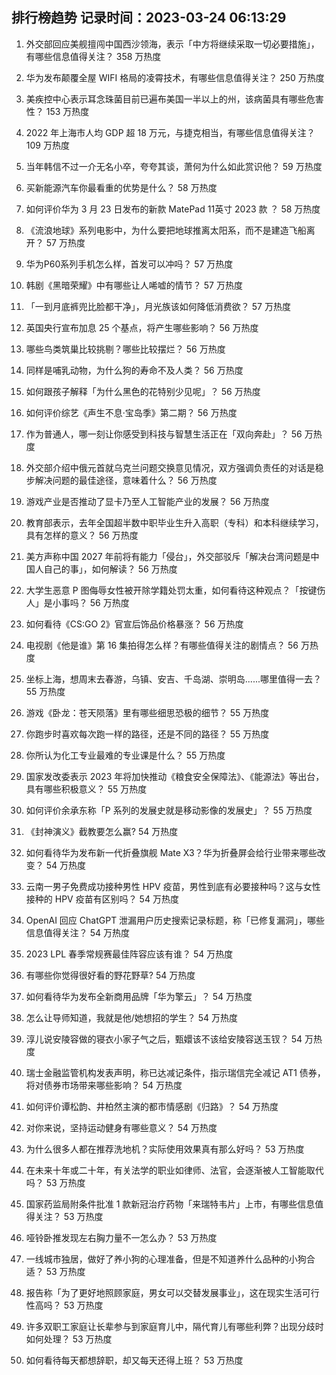 
## 排行榜趋势 记录时间：2023-03-24 06:13:29
  
  1. 外交部回应美舰擅闯中国西沙领海，表示「中方将继续采取一切必要措施」，有哪些信息值得关注？ 358 万热度
    
  2. 华为发布颠覆全屋 WIFI 格局的凌霄技术，有哪些信息值得关注？ 250 万热度
    
  3. 美疾控中心表示耳念珠菌目前已遍布美国一半以上的州，该病菌具有哪些危害性？ 153 万热度
    
  4. 2022 年上海市人均 GDP 超 18 万元，与捷克相当，有哪些信息值得关注？ 109 万热度
    
  5. 当年韩信不过一介无名小卒，夸夸其谈，萧何为什么如此赏识他？ 59 万热度
    
  6. 买新能源汽车你最看重的优势是什么？ 58 万热度
    
  7. 如何评价华为 3 月 23 日发布的新款 MatePad 11英寸 2023 款 ？ 58 万热度
    
  8. 《流浪地球》系列电影中，为什么要把地球推离太阳系，而不是建造飞船离开？ 57 万热度
    
  9. 华为P60系列手机怎么样，首发可以冲吗？ 57 万热度
    
  10. 韩剧《黑暗荣耀》中有哪些让人唏嘘的情节？ 57 万热度
    
  11. 「一到月底裤兜比脸都干净」，月光族该如何降低消费欲？ 57 万热度
    
  12. 英国央行宣布加息 25 个基点，将产生哪些影响？ 56 万热度
    
  13. 哪些鸟类筑巢比较挑剔？哪些比较摆烂？ 56 万热度
    
  14. 同样是哺乳动物，为什么狗的寿命不及人类？ 56 万热度
    
  15. 如何跟孩子解释「为什么黑色的花特别少见呢」？ 56 万热度
    
  16. 如何评价综艺《声生不息·宝岛季》第二期？ 56 万热度
    
  17. 作为普通人，哪一刻让你感受到科技与智慧生活正在「双向奔赴」？ 56 万热度
    
  18. 外交部介绍中俄元首就乌克兰问题交换意见情况，双方强调负责任的对话是稳步解决问题的最佳途径，意味着什么？ 56 万热度
    
  19. 游戏产业是否推动了显卡乃至人工智能产业的发展？ 56 万热度
    
  20. 教育部表示，去年全国超半数中职毕业生升入高职（专科）和本科继续学习，具有怎样的意义？ 56 万热度
    
  21. 美方声称中国 2027 年前将有能力「侵台」，外交部驳斥「解决台湾问题是中国人自己的事」，如何解读？ 56 万热度
    
  22. 大学生恶意 P 图侮辱女性被开除学籍处罚太重，如何看待这种观点？「按键伤人」是小事吗？ 56 万热度
    
  23. 如何看待《CS:GO 2》官宣后饰品价格暴涨？ 56 万热度
    
  24. 电视剧《他是谁》第 16 集拍得怎么样？有哪些值得关注的剧情点？ 56 万热度
    
  25. 坐标上海，想周末去春游，乌镇、安吉、千岛湖、崇明岛......哪里值得一去？ 55 万热度
    
  26. 游戏《卧龙：苍天陨落》里有哪些细思恐极的细节？ 55 万热度
    
  27. 你跑步时喜欢每次跑一样的路径，还是不同的路径？ 55 万热度
    
  28. 你所认为化工专业最难的专业课是什么？ 55 万热度
    
  29. 国家发改委表示 2023 年将加快推动《粮食安全保障法》、《能源法》等出台，具有哪些积极意义？ 55 万热度
    
  30. 如何评价余承东称「P 系列的发展史就是移动影像的发展史」？ 55 万热度
    
  31. 《封神演义》截教要怎么赢? 54 万热度
    
  32. 如何看待华为发布新一代折叠旗舰 Mate X3？华为折叠屏会给行业带来哪些改变？ 54 万热度
    
  33. 云南一男子免费成功接种男性 HPV 疫苗，男性到底有必要接种吗？这与女性接种的 HPV 疫苗有区别吗？ 54 万热度
    
  34. OpenAI 回应 ChatGPT 泄漏用户历史搜索记录标题，称「已修复漏洞」，哪些信息值得关注？ 54 万热度
    
  35. 2023 LPL 春季常规赛最佳阵容应该有谁？ 54 万热度
    
  36. 有哪些你觉得很好看的野花野草? 54 万热度
    
  37. 如何看待华为发布全新商用品牌「华为擎云」？ 54 万热度
    
  38. 怎么让导师知道，我就是他/她想招的学生？ 54 万热度
    
  39. 淳儿说安陵容做的寝衣小家子气之后，甄嬛该不该给安陵容送玉钗？ 54 万热度
    
  40. 瑞士金融监管机构发表声明，称已达减记条件，指示瑞信完全减记 AT1 债券，将对债券市场带来哪些影响？ 54 万热度
    
  41. 如何评价谭松韵、井柏然主演的都市情感剧《归路》？ 54 万热度
    
  42. 对你来说，坚持运动健身有哪些意义？ 54 万热度
    
  43. 为什么很多人都在推荐洗地机？实际使用效果真有那么好吗？ 53 万热度
    
  44. 在未来十年或二十年，有关法学的职业如律师、法官，会逐渐被人工智能取代吗？ 53 万热度
    
  45. 国家药监局附条件批准 1 款新冠治疗药物「来瑞特韦片」上市，有哪些信息值得关注？ 53 万热度
    
  46. 哑铃卧推发现左右胸力量不一怎么办？ 53 万热度
    
  47. 一线城市独居，做好了养小狗的心理准备，但是不知道养什么品种的小狗合适？ 53 万热度
    
  48. 报告称「为了更好地照顾家庭，男女可以交替发展事业」，这在现实生活可行性高吗？ 53 万热度
    
  49. 许多双职工家庭让长辈参与到家庭育儿中，隔代育儿有哪些利弊？出现分歧时如何处理？ 53 万热度
    
  50. 如何看待每天都想辞职，却又每天还得上班？ 53 万热度
    